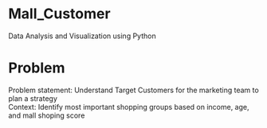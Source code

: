 # Mall_Customer
Data Analysis and Visualization using Python

# Problem
Problem statement: Understand Target Customers for the marketing team to plan a strategy <br />
Context: Identify most important shopping groups based on income, age, and mall shoping score <br />


